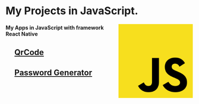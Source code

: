<html>
  <h1>My Projects in JavaScript.</h1>    <a href="https://github.com/HugoBatista/JavaScript-Projects"><img src="https://github.com/HugoBatista/JavaScript-Projects/blob/main/js-logo.png" align="right" height="200px auto"></a>
  <h4>My Apps in JavaScript with framework React Native </h4>   

  <p>
    <ul>
        <!--  <li> <a href = ""> (nome do programa) </a> </li>-->
        <a href="./Apps/QrCode/index.html">
        <h2>QrCode</h2>
        </a>
      <a href="./Apps/Password Generator/index.html">
        <h2>Password Generator</h2>
        </a>
</html>
